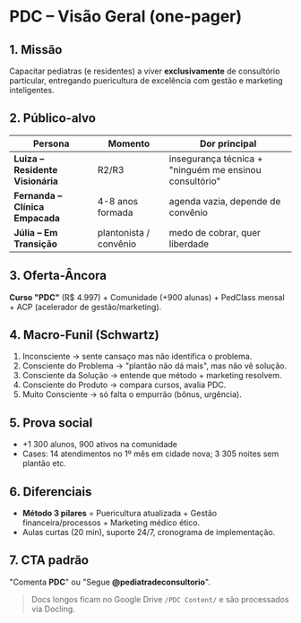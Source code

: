 # PDC – Visão Geral (one-pager)

## 1. Missão
Capacitar pediatras (e residentes) a viver **exclusivamente** de consultório particular, entregando puericultura de excelência com gestão e marketing inteligentes.

## 2. Público-alvo
| Persona | Momento | Dor principal |
|---------|---------|---------------|
| **Luiza – Residente Visionária** | R2/R3 | insegurança técnica + "ninguém me ensinou consultório" |
| **Fernanda – Clínica Empacada**  | 4-8 anos formada | agenda vazia, depende de convênio |
| **Júlia – Em Transição**         | plantonista / convênio | medo de cobrar, quer liberdade |

## 3. Oferta-Âncora
**Curso "PDC"** (R\$ 4.997) + Comunidade (+900 alunas) + PedClass mensal + ACP (acelerador de gestão/marketing).

## 4. Macro-Funil (Schwartz)
1. Inconsciente → sente cansaço mas não identifica o problema.
2. Consciente do Problema → "plantão não dá mais", mas não vê solução.
3. Consciente da Solução → entende que método + marketing resolvem.
4. Consciente do Produto → compara cursos, avalia PDC.
5. Muito Consciente → só falta o empurrão (bônus, urgência).

## 5. Prova social
* +1 300 alunos, 900 ativos na comunidade
* Cases: 14 atendimentos no 1º mês em cidade nova; 3 305 noites sem plantão etc.

## 6. Diferenciais
* **Método 3 pilares** = Puericultura atualizada + Gestão financeira/processos + Marketing médico ético.
* Aulas curtas (20 min), suporte 24/7, cronograma de implementação.

## 7. CTA padrão
"Comenta **PDC**" ou "Segue **@pediatradeconsultorio**".

> Docs longos ficam no Google Drive `/PDC Content/` e são processados via Docling.
